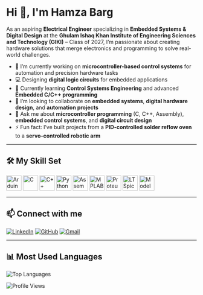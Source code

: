 # Hi 👋, I'm Hamza Barg  

As an aspiring **Electrical Engineer** specializing in **Embedded Systems & Digital Design** at the **Ghulam Ishaq Khan Institute of Engineering Sciences and Technology (GIKI)** – Class of 2027, I’m passionate about creating hardware solutions that merge electronics and programming to solve real-world challenges.

- 🔭 I’m currently working on **microcontroller-based control systems** for automation and precision hardware tasks  
- 💻 Designing **digital logic circuits** for embedded applications  
- 🌱 Currently learning **Control Systems Engineering** and advanced **Embedded C/C++ programming**  
- 🤝 I’m looking to collaborate on **embedded systems**, **digital hardware design**, and **automation projects**  
- 💬 Ask me about **microcontroller programming** (C, C++, Assembly), **embedded control systems**, and **digital circuit design**  
- ⚡ Fun fact: I’ve built projects from a **PID-controlled solder reflow oven** to a **servo-controlled robotic arm**  

---

## 🛠 My Skill Set  

<p align="left">
  <img src="https://cdn.jsdelivr.net/gh/devicons/devicon/icons/arduino/arduino-original.svg" alt="Arduino" width="40" height="40"/>
  <img src="https://cdn.jsdelivr.net/gh/devicons/devicon/icons/c/c-original.svg" alt="C" width="40" height="40"/>
  <img src="https://cdn.jsdelivr.net/gh/devicons/devicon/icons/cplusplus/cplusplus-original.svg" alt="C++" width="40" height="40"/>
  <img src="https://cdn.jsdelivr.net/gh/devicons/devicon/icons/python/python-original.svg" alt="Python" width="40" height="40"/>
  <img src="https://cdn.jsdelivr.net/gh/devicons/devicon/icons/assembly/assembly-original.svg" alt="Assembly" width="40" height="40"/>
  <img src="https://upload.wikimedia.org/wikipedia/en/thumb/3/3d/Microchip_Technology_logo.svg/1200px-Microchip_Technology_logo.svg.png" alt="MPLAB" width="40" height="40"/>
  <img src="https://upload.wikimedia.org/wikipedia/commons/thumb/8/87/Proteus_Logo.png/768px-Proteus_Logo.png" alt="Proteus" width="40" height="40"/>
  <img src="https://upload.wikimedia.org/wikipedia/commons/7/7a/LTspice.png" alt="LTSpice" width="40" height="40"/>
  <img src="https://upload.wikimedia.org/wikipedia/commons/2/26/ModelSim_logo.png" alt="ModelSim" width="40" height="40"/>
</p>

---

## 📫 Connect with me  

[![LinkedIn](https://img.shields.io/badge/LinkedIn-0077B5?style=for-the-badge&logo=linkedin&logoColor=white)](https://www.linkedin.com/in/hamza-barg-4385252a5)
[![GitHub](https://img.shields.io/badge/GitHub-181717?style=for-the-badge&logo=github&logoColor=white)](https://github.com/hamzabarg)
[![Gmail](https://img.shields.io/badge/Email-D14836?style=for-the-badge&logo=gmail&logoColor=white)](mailto:hamzabarg11@gmail.com)

---

## 📊 Most Used Languages  

![Top Languages](https://github-readme-stats.vercel.app/api/top-langs/?username=hamzabarg&layout=compact&theme=tokyonight)  

![Profile Views](https://komarev.com/ghpvc/?username=hamzabarg&style=for-the-badge)
